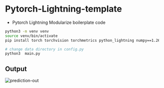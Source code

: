 # Pytorch-Lightning-template

- Pytorch Lightning Modularize boilerplate code

```bash
python3 -m venv venv
source venv/bin/activate
pip install torch torchvision torchmetrics python_lightning numpy==1.26.0
```

```bash
# change data directory in config.py 
python3  main.py
```

## Output
![prediction-out](https://i.imgur.com/g2YtB7X.png)
